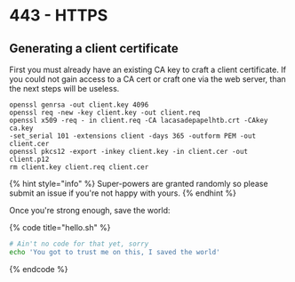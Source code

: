 # 443 - HTTPS

## Generating a client certificate

First you must already have an existing CA key to craft a client certificate. If you could not gain access to a CA cert or craft one via the web server, than the next steps will be useless.

```
openssl genrsa -out client.key 4096
openssl req -new -key client.key -out client.req
openssl x509 -req -​ in​ client.req -CA lacasadepapelhtb.crt -CAkey ca.key
-set_serial 101 -extensions client -days 365 -outform PEM -out client.cer
openssl pkcs12 -export -inkey client.key -in client.cer -out client.p12
rm client.key client.req client.cer
```

{% hint style="info" %}
&#x20;Super-powers are granted randomly so please submit an issue if you're not happy with yours.
{% endhint %}

Once you're strong enough, save the world:

{% code title="hello.sh" %}
```bash
# Ain't no code for that yet, sorry
echo 'You got to trust me on this, I saved the world'
```
{% endcode %}

